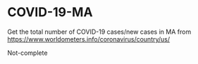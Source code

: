 # COVID-19-MA
Get the total number of COVID-19 cases/new cases in MA from https://www.worldometers.info/coronavirus/country/us/

Not-complete
